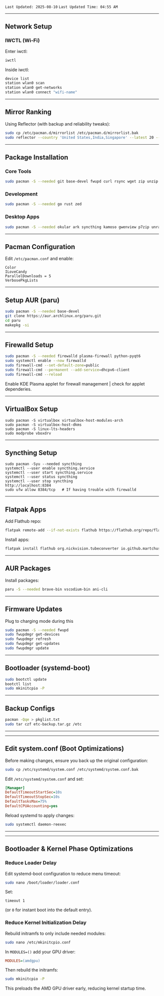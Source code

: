 `Last Updated: 2025-08-10`
`Last Updated Time: 04:55 AM`

---

## **Network Setup**

### **IWCTL (Wi-Fi)**
Enter iwctl:
```bash
iwctl
```
Inside iwctl:
```bash
device list
station wlan0 scan
station wlan0 get-networks
station wlan0 connect "wifi-name"
```

---

## **Mirror Ranking**
Using Reflector (with backup and reliability tweaks):
```bash
sudo cp /etc/pacman.d/mirrorlist /etc/pacman.d/mirrorlist.bak
sudo reflector --country 'United States,India,Singapore' --latest 20 --protocol https --sort score --save /etc/pacman.d/mirrorlist
```

---

## **Package Installation**

### **Core Tools**
```bash
sudo pacman -S --needed git base-devel fwupd curl rsync wget zip unzip man power-profiles-daemon amd-ucode htop fastfetch partitionmanager vulkan-radeon linux-headers linux-lts linux-lts-headers xdg-desktop-portal-kde flatpak firewalld fish kwalletmanager kdeconnect kcalc filelight
```

### **Development**
```bash
sudo pacman -S --needed go rust zed
```

### **Desktop Apps**
```bash
sudo pacman -S --needed okular ark syncthing kamoso gwenview p7zip unrar virtualbox chromium vlc telegram-desktop timeshift
```

---

## **Pacman Configuration**
Edit `/etc/pacman.conf` and enable:
```
Color
ILoveCandy
ParallelDownloads = 5
VerbosePkgLists
```

---

## **Setup AUR (paru)**
```bash
sudo pacman -S --needed base-devel
git clone https://aur.archlinux.org/paru.git
cd paru
makepkg -si
```

---

## **Firewalld Setup**
```bash
sudo pacman -S --needed firewalld plasma-firewall python-pyqt6
sudo systemctl enable --now firewalld
sudo firewall-cmd --set-default-zone=public
sudo firewall-cmd --permanent --add-service=dhcpv6-client
sudo firewall-cmd --reload
```
Enable KDE Plasma applet for firewall management | check for applet dependeries.

---

## **VirtualBox Setup**
```
sudo pacman -S virtualbox virtualbox-host-modules-arch
sudo pacman -S virtualbox-host-dkms
sudo pacman -S linux-lts-headers
sudo modprobe vboxdrv

```

---
## Syncthing Setup
```
sudo pacman -Syu --needed syncthing
systemctl --user enable syncthing.service
systemctl --user start syncthing.service
systemctl --user status syncthing
systemctl --user stop syncthing
http://localhost:8384
sudo ufw allow 8384/tcp   # If having trouble with firewalld

```


---
## **Flatpak Apps**
Add Flathub repo:
```bash
flatpak remote-add --if-not-exists flathub https://flathub.org/repo/flathub.flatpakrepo
```
Install apps:
```bash
flatpak install flathub org.nickvision.tubeconverter io.github.martchus.syncthingtray com.usebottles.bottles com.rtosta.zapzap com.microsoft.Edge org.onlyoffice.desktopeditors
```

---

## **AUR Packages**
Install packages:
```bash
paru -S --needed brave-bin vscodium-bin ani-cli
```

---

## **Firmware Updates**
Plug to charging mode during this
```bash
sudo pacman -S --needed fwupd
sudo fwupdmgr get-devices
sudo fwupdmgr refresh
sudo fwupdmgr get-updates
sudo fwupdmgr update
```

---

## **Bootloader (systemd-boot)**
```bash
sudo bootctl update
bootctl list
sudo mkinitcpio -P
```

---

## **Backup Configs**
```bash
pacman -Qqe > pkglist.txt
sudo tar czf etc-backup.tar.gz /etc
```

---

---

## **Edit system.conf (Boot Optimizations)**
Before making changes, ensure you back up the original configuration:
```bash
sudo cp /etc/systemd/system.conf /etc/systemd/system.conf.bak
```

Edit `/etc/systemd/system.conf` and set:
```ini
[Manager]
DefaultTimeoutStartSec=10s
DefaultTimeoutStopSec=10s
DefaultTasksMax=75%
DefaultCPUAccounting=yes
```

Reload systemd to apply changes:
```bash
sudo systemctl daemon-reexec
```

---

---

## **Bootloader & Kernel Phase Optimizations**

### **Reduce Loader Delay**
Edit systemd-boot configuration to reduce menu timeout:
```bash
sudo nano /boot/loader/loader.conf
```
Set:
```
timeout 1
```
(or `0` for instant boot into the default entry).

### **Reduce Kernel Initialization Delay**
Rebuild initramfs to only include needed modules:
```bash
sudo nano /etc/mkinitcpio.conf
```
In `MODULES=()` add your GPU driver:
```ini
MODULES=(amdgpu)
```
Then rebuild the initramfs:
```bash
sudo mkinitcpio -P
```
This preloads the AMD GPU driver early, reducing kernel startup time.

